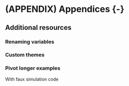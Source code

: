 # (APPENDIX) Appendices {-} 

## Additional resources

### Renaming variables

### Custom themes

### Pivot longer examples

With faux simulation code
